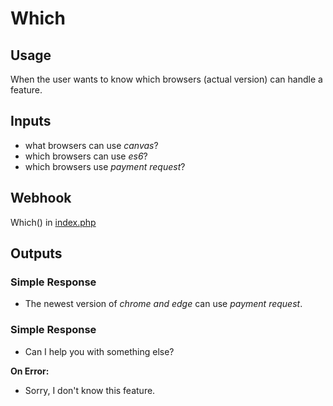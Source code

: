 # Which
## Usage
When the user wants to know which browsers (actual version) can handle a feature.
## Inputs
* what browsers can use _canvas_?
* which browsers can use _es6_?
* which browsers use _payment request_?
## Webhook
Which() in [index.php](../index.php)
## Outputs
### Simple Response
* The newest version of _chrome and edge_ can use _payment request_.
### Simple Response
* Can I help you with something else?

**On Error:**

* Sorry, I don't know this feature.
